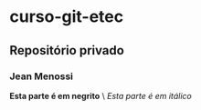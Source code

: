 # curso-git-etec

## Repositório privado 

### Jean Menossi

**Esta parte é em negrito** \\
*Esta parte é em itálico*
